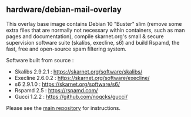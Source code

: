 ## hardware/debian-mail-overlay

This overlay base image contains Debian 10 "Buster" slim (remove some extra files that are normally not necessary within containers, such as man pages and documentation), compile skarnet.org's small & secure supervision software suite (skalibs, execline, s6) and build Rspamd, the fast, free and open-source spam filtering system.

Software built from source :

* Skalibs 2.9.2.1 : <https://skarnet.org/software/skalibs/>
* Execline 2.6.0.2 : <https://skarnet.org/software/execline/>
* s6 2.9.1.0 : <https://skarnet.org/software/s6/>
* Rspamd 2.5 : <https://rspamd.com/>
* Gucci 1.2.2 : <https://github.com/noqcks/gucci/>

Please see the [main repository](https://github.com/hardware/mailserver) for instructions.

